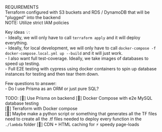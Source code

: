 REQUIREMENTS  
Terraform configured with S3 buckets and RDS / DynamoDB that will be "plugged" into the backend  
    NOTE: Utilize strict IAM policies

Key ideas 💡:  
    - Ideally, we will only have to call `terraform apply` and it will deploy everything.  
    - Ideally, for local development, we will only have to call `docker-compose -f docker-compose.local.yml up --build` and it will just work.  
    - I also want full test-coverage. Ideally, we take images of databases to speed up testing.  
    - Full E2E testing with cypress using docker containers to spin up database instances for testing and then tear them down.  


Few questions to answer:  
    - Do I use Prisma as an ORM or just pure SQL?  

TODO:
[🦜] Use Prisma on backend
[🦜] Docker Compose with e2e MySQL database testing  
[🦜] Terraform with Docker compose  
[🦜] Maybe make a python script or something that generates all the TF files need to create all the .tf files needed to deploy every function in the `./lambda` folder
[🦜] CDN + HTML caching for ⚡ speedy page-loads